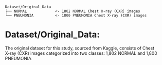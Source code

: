 ```
Dataset/Original_Data   
├── NORMAL             <- 1802 NORMAL Chest X-ray (CXR) images 
└── PNEUMONIA          <- 1800 PNEUMONIA Chest X-ray (CXR) images
```

# Dataset/Original_Data: 
The original dataset for this study, sourced from Kaggle, consists of Chest X-ray (CXR) images categorized into two classes: 1,802 NORMAL and 1,800 PNEUMONIA.